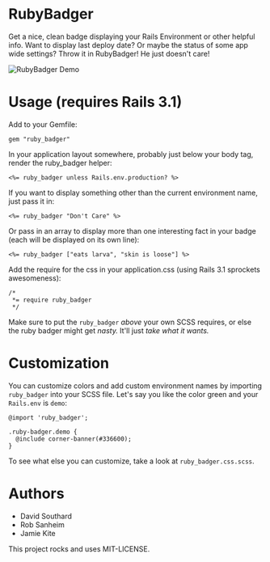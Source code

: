 # RubyBadger

Get a nice, clean badge displaying your Rails Environment or other helpful info.  Want to display last deploy date?  Or maybe the status of some app wide settings?  Throw it in RubyBadger!  He just doesn't care!

![RubyBadger Demo](https://img.skitch.com/20110723-h8iabtcdpb4i64xkgbrwy5kjs.jpg "RubyBadger Demo")

# Usage (requires Rails 3.1)

Add to your Gemfile:

    gem "ruby_badger"

In your application layout somewhere, probably just below your body tag, render the ruby_badger helper:

    <%= ruby_badger unless Rails.env.production? %>

If you want to display something other than the current environment name, just pass it in:

    <%= ruby_badger "Don't Care" %>

Or pass in an array to display more than one interesting fact in your badge (each will be displayed on its own line):

    <%= ruby_badger ["eats larva", "skin is loose"] %>

Add the require for the css in your application.css (using Rails 3.1 sprockets awesomeness):

    /*
     *= require ruby_badger
     */

Make sure to put the `ruby_badger` *above* your own SCSS requires, or else the ruby badger might get *nasty.* It'll just *take what it wants.*

# Customization

You can customize colors and add custom environment names by importing `ruby_badger` into your SCSS file. Let's say you like the color green and your `Rails.env` is `demo`:

    @import 'ruby_badger';

    .ruby-badger.demo {
      @include corner-banner(#336600);
    }

To see what else you can customize, take a look at `ruby_badger.css.scss`.

# Authors

* David Southard
* Rob Sanheim
* Jamie Kite

This project rocks and uses MIT-LICENSE.
